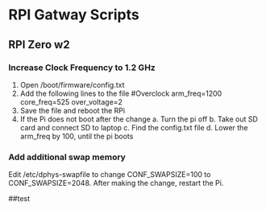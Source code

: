 # RPI Gatway Scripts


## RPI Zero w2 
### Increase Clock Frequency to 1.2 GHz
1. Open /boot/firmware/config.txt
2. Add the following lines to the file
   #Overclock
   arm_freq=1200
   core_freq=525
   over_voltage=2
3. Save the file and reboot the RPi
4. If the Pi does not boot after the change
   a. Turn the pi off
   b. Take out SD card and connect SD to laptop
   c. Find the config.txt file
   d. Lower the arm_freq by 100, until the pi boots

### Add additional swap memory
Edit /etc/dphys-swapfile to change CONF_SWAPSIZE=100 to CONF_SWAPSIZE=2048. After making the change, restart the Pi.

##test 
